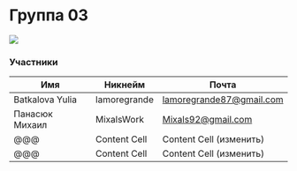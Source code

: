# Группа 03

![](https://beetroot.academy/static/logo-c96c7c4d19444146e8b100d14e93d1ac.svg)

                    
### Участники
                    
Имя | Никнейм | Почта
------------- | -------------  | -------------
Batkalova Yulia  | lamoregrande | lamoregrande87@gmail.com
Панасюк Михаил | MixalsWork | Mixals92@gmail.com
@@@  | Content Cell | Content Cell (изменить)
@@@  | Content Cell | Content Cell (изменить)

